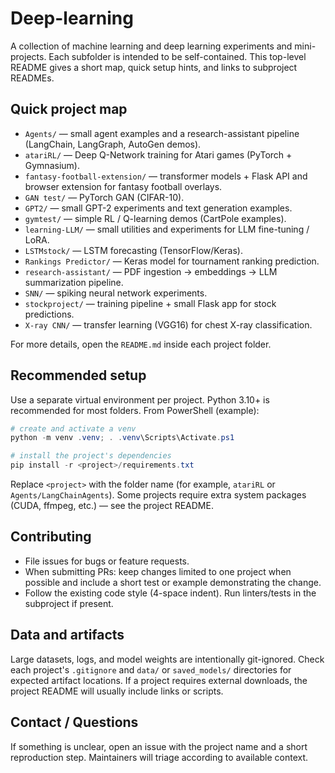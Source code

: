 # Deep-learning

A collection of machine learning and deep learning experiments and mini-projects. Each subfolder is intended to be self-contained. This top-level README gives a short map, quick setup hints, and links to subproject READMEs.

## Quick project map

- `Agents/` — small agent examples and a research-assistant pipeline (LangChain, LangGraph, AutoGen demos).
- `atariRL/` — Deep Q-Network training for Atari games (PyTorch + Gymnasium).
- `fantasy-football-extension/` — transformer models + Flask API and browser extension for fantasy football overlays.
- `GAN test/` — PyTorch GAN (CIFAR-10).
- `GPT2/` — small GPT-2 experiments and text generation examples.
- `gymtest/` — simple RL / Q-learning demos (CartPole examples).
- `learning-LLM/` — small utilities and experiments for LLM fine-tuning / LoRA.
- `LSTMstock/` — LSTM forecasting (TensorFlow/Keras).
- `Rankings Predictor/` — Keras model for tournament ranking prediction.
- `research-assistant/` — PDF ingestion → embeddings → LLM summarization pipeline.
- `SNN/` — spiking neural network experiments.
- `stockproject/` — training pipeline + small Flask app for stock predictions.
- `X-ray CNN/` — transfer learning (VGG16) for chest X-ray classification.

For more details, open the `README.md` inside each project folder.

## Recommended setup

Use a separate virtual environment per project. Python 3.10+ is recommended for most folders. From PowerShell (example):

```powershell
# create and activate a venv
python -m venv .venv; . .venv\Scripts\Activate.ps1

# install the project's dependencies
pip install -r <project>/requirements.txt
```

Replace `<project>` with the folder name (for example, `atariRL` or `Agents/LangChainAgents`). Some projects require extra system packages (CUDA, ffmpeg, etc.) — see the project README.

## Contributing

- File issues for bugs or feature requests.
- When submitting PRs: keep changes limited to one project when possible and include a short test or example demonstrating the change.
- Follow the existing code style (4-space indent). Run linters/tests in the subproject if present.

## Data and artifacts

Large datasets, logs, and model weights are intentionally git-ignored. Check each project's `.gitignore` and `data/` or `saved_models/` directories for expected artifact locations. If a project requires external downloads, the project README will usually include links or scripts.

## Contact / Questions

If something is unclear, open an issue with the project name and a short reproduction step. Maintainers will triage according to available context.
